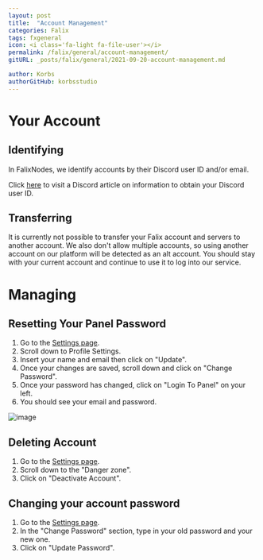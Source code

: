```yaml
---
layout: post
title:  "Account Management"
categories: Falix
tags: fxgeneral
icon: <i class='fa-light fa-file-user'></i>
permalink: /falix/general/account-management/
gitURL: _posts/falix/general/2021-09-20-account-management.md

author: Korbs
authorGitHub: korbsstudio
---
```

# Your Account
## Identifying
In FalixNodes, we identify accounts by their Discord user ID and/or email.

Click [here](https://support.discord.com/hc/en-us/articles/206346498) to visit a Discord article on information to obtain your Discord user ID.

## Transferring
It is currently not possible to transfer your Falix account and servers to another account. We also don't allow multiple accounts, so using another account on our platform will be detected as an alt account. You should stay with your current account and continue to use it to log into our service.

# Managing
## Resetting Your Panel Password

1. Go to the [Settings page](https://client.falixnodes.net/profile/settings).
2. Scroll down to Profile Settings.
3. Insert your name and email then click on "Update".
4. Once your changes are saved, scroll down and click on "Change Password".
5. Once your password has changed, click on "Login To Panel" on your left.
6. You should see your email and password.

![image](../../../assets/images/posts/falix/account-management/reset-password.gif)

## Deleting Account

1. Go to the [Settings page](https://client.falixnodes.net/profile/settings).
2. Scroll down to the "Danger zone".
3. Click on "Deactivate Account".

## Changing your account password

1. Go to the [Settings page](https://client.falixnodes.net/profile/settings).
2. In the "Change Password" section, type in your old password and your new one.
3. Click on "Update Password".
